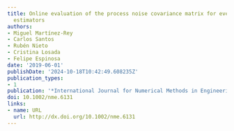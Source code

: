 ```yaml
---
title: Online evaluation of the process noise covariance matrix for event‐based state
  estimators
authors:
- Miguel Martínez‐Rey
- Carlos Santos
- Rubén Nieto
- Cristina Losada
- Felipe Espinosa
date: '2019-06-01'
publishDate: '2024-10-18T10:42:49.608235Z'
publication_types:
- 1
publication: '*International Journal for Numerical Methods in Engineering*'
doi: 10.1002/nme.6131
links:
- name: URL
  url: http://dx.doi.org/10.1002/nme.6131
---
```

